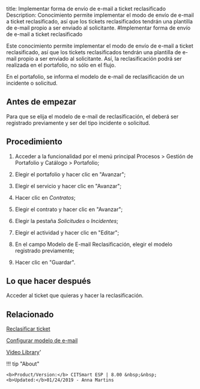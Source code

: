 title: Implementar forma de envío de e-mail a ticket reclasificado
Description: Conocimiento permite implementar el modo de envío de e-mail a ticket reclasificado, así que los tickets reclasificados tendrán una plantilla de e-mail propio a ser enviado al solicitante.
#Implementar forma de envío de e-mail a ticket reclasificado


Este conocimiento permite implementar el modo de envío de e-mail a ticket
reclasificado, así que los tickets reclasificados tendrán una plantilla de
e-mail propio a ser enviado al solicitante. Así, la reclasificación podrá ser
realizada en el portafolio, no sólo en el flujo.

En el portafolio, se informa el modelo de e-mail de reclasificación de un
incidente o solicitud.

Antes de empezar
--------------------

Para que se elija el modelo de e-mail de reclasificación, el deberá ser
registrado previamente y ser del tipo incidente o solicitud.

Procedimiento
-----------------

1.  Acceder a la funcionalidad por el menú principal Procesos \> Gestión de
    Portafolio y Catálogo \> Portafolio;

2.  Elegir el portafolio y hacer clic en "Avanzar";

3.  Elegir el servicio y hacer clic en "Avanzar";

4.  Hacer clic en *Contratos*;

5.  Elegir el contrato y hacer clic en "Avanzar";

6.  Elegir la pestaña *Solicitudes* o *Incidentes*;

7.  Elegir el actividad y hacer clic en "Editar";

8.  En el campo Modelo de E-mail Reclasificación, elegir el modelo registrado
    previamente;

9.  Hacer clic en "Guardar".

Lo que hacer después
------------------------

Acceder al ticket que quieras y hacer la reclasificación.



Relacionado
-------

[Reclasificar ticket](/es-es/citsmart-esp-8/processes/tickets/use/reclassify-ticket.html)

[Configurar modelo de e-mail](/es-es/citsmart-esp-8/platform-administration/email-settings/email-templates-configure-email-template.html)

<i class='fa fa-youtube-play  fa-2x' style='color:#97ce17;vertical-align: middle;'> </i> [Video Library](https://www.youtube.com/playlist?list=PLB5qK2uzf2ROUXdrTeH-_n6tXmG4oPtoz)'

!!! tip "About"

    <b>Product/Version:</b> CITSmart ESP | 8.00 &nbsp;&nbsp;
    <b>Updated:</b>01/24/2019 - Anna Martins

